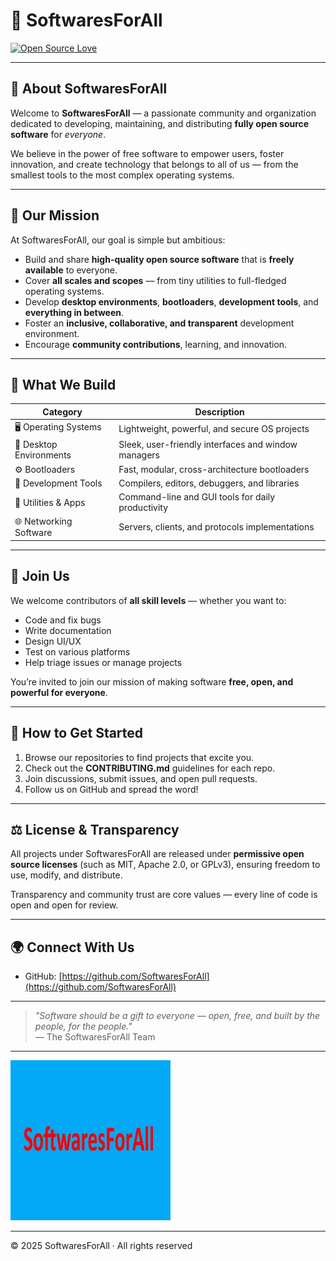 # 🚀 SoftwaresForAll

[![Open Source Love](https://img.shields.io/badge/Open%20Source-❤️-brightgreen)](https://opensource.org/)

---

## 🌟 About SoftwaresForAll

Welcome to **SoftwaresForAll** — a passionate community and organization dedicated to developing, maintaining, and distributing **fully open source software** for *everyone*.

We believe in the power of free software to empower users, foster innovation, and create technology that belongs to all of us — from the smallest tools to the most complex operating systems.

---

## 🎯 Our Mission

At SoftwaresForAll, our goal is simple but ambitious:

- Build and share **high-quality open source software** that is **freely available** to everyone.
- Cover **all scales and scopes** — from tiny utilities to full-fledged operating systems.
- Develop **desktop environments**, **bootloaders**, **development tools**, and **everything in between**.
- Foster an **inclusive, collaborative, and transparent** development environment.
- Encourage **community contributions**, learning, and innovation.

---

## 🔧 What We Build

| Category              | Description                                  |
|-----------------------|----------------------------------------------|
| 🖥 Operating Systems    | Lightweight, powerful, and secure OS projects |
| 🎨 Desktop Environments | Sleek, user-friendly interfaces and window managers |
| ⚙️ Bootloaders         | Fast, modular, cross-architecture bootloaders |
| 🔨 Development Tools   | Compilers, editors, debuggers, and libraries |
| 🧩 Utilities & Apps    | Command-line and GUI tools for daily productivity |
| 🌐 Networking Software | Servers, clients, and protocols implementations |

---

## 🤝 Join Us

We welcome contributors of **all skill levels** — whether you want to:

- Code and fix bugs  
- Write documentation  
- Design UI/UX  
- Test on various platforms  
- Help triage issues or manage projects  

You’re invited to join our mission of making software **free, open, and powerful for everyone**.

---

## 📢 How to Get Started

1. Browse our repositories to find projects that excite you.  
2. Check out the **CONTRIBUTING.md** guidelines for each repo.  
3. Join discussions, submit issues, and open pull requests.  
4. Follow us on GitHub and spread the word!  

---

## ⚖️ License & Transparency

All projects under SoftwaresForAll are released under **permissive open source licenses** (such as MIT, Apache 2.0, or GPLv3), ensuring freedom to use, modify, and distribute.

Transparency and community trust are core values — every line of code is open and open for review.

---

## 🌍 Connect With Us

- GitHub: [https://github.com/SoftwaresForAll](https://github.com/SoftwaresForAll)    
---

> *"Software should be a gift to everyone — open, free, and built by the people, for the people."*  
> — The SoftwaresForAll Team

---

![SoftwaresForAll Banner](20250806_022817.jpg)  

---

© 2025 SoftwaresForAll · All rights reserved
